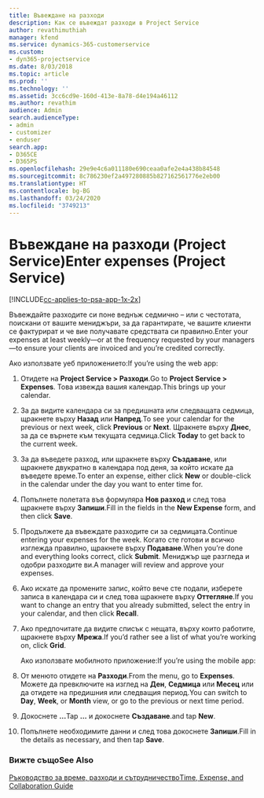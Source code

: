 ```yaml
---
title: Въвеждане на разходи
description: Как се въвеждат разходи в Project Service
author: revathimuthiah
manager: kfend
ms.service: dynamics-365-customerservice
ms.custom:
- dyn365-projectservice
ms.date: 8/03/2018
ms.topic: article
ms.prod: ''
ms.technology: ''
ms.assetid: 3cc6cd9e-160d-413e-8a78-d4e194a46112
ms.author: revathim
audience: Admin
search.audienceType:
- admin
- customizer
- enduser
search.app:
- D365CE
- D365PS
ms.openlocfilehash: 29e9e4c6a011180e690ceaa0afe2e4a438b84548
ms.sourcegitcommit: 8c786230ef2a497280885b827162561776e2eb00
ms.translationtype: HT
ms.contentlocale: bg-BG
ms.lasthandoff: 03/24/2020
ms.locfileid: "3749213"
---
```

# <a name="enter-expenses-project-service"></a><span data-ttu-id="19627-103">Въвеждане на разходи (Project Service)</span><span class="sxs-lookup"><span data-stu-id="19627-103">Enter expenses (Project Service)</span></span>

[!INCLUDE[cc-applies-to-psa-app-1x-2x](../includes/cc-applies-to-psa-app-1x-2x.md)]

<span data-ttu-id="19627-104">Въвеждайте разходите си поне веднъж седмично – или с честотата, поискани от вашите мениджъри, за да гарантирате, че вашите клиенти се фактурират и че вие получавате средствата си правилно.</span><span class="sxs-lookup"><span data-stu-id="19627-104">Enter your expenses at least weekly—or at the frequency requested by your managers—to ensure your clients are invoiced and you’re credited correctly.</span></span>  
  
 <span data-ttu-id="19627-105">Ако използвате уеб приложението:</span><span class="sxs-lookup"><span data-stu-id="19627-105">If you’re using the web app:</span></span>  
  
1. <span data-ttu-id="19627-106">Отидете на **Project Service > Разходи**.</span><span class="sxs-lookup"><span data-stu-id="19627-106">Go to **Project Service > Expenses**.</span></span> <span data-ttu-id="19627-107">Това извежда вашия календар.</span><span class="sxs-lookup"><span data-stu-id="19627-107">This brings up your calendar.</span></span>  
  
2. <span data-ttu-id="19627-108">За да видите календара си за предишната или следващата седмица, щракнете върху **Назад** или **Напред**.</span><span class="sxs-lookup"><span data-stu-id="19627-108">To see your calendar for the previous or next week, click **Previous** or **Next**.</span></span> <span data-ttu-id="19627-109">Щракнете върху **Днес**, за да се върнете към текущата седмица.</span><span class="sxs-lookup"><span data-stu-id="19627-109">Click **Today** to get back to the current week.</span></span>  
  
3. <span data-ttu-id="19627-110">За да въведете разход, или щракнете върху **Създаване**, или щракнете двукратно в календара под деня, за който искате да въведете време.</span><span class="sxs-lookup"><span data-stu-id="19627-110">To enter an expense, either click **New** or double-click in the calendar under the day you want to enter time for.</span></span>  
  
4. <span data-ttu-id="19627-111">Попълнете полетата във формуляра **Нов разход** и след това щракнете върху **Запиши**.</span><span class="sxs-lookup"><span data-stu-id="19627-111">Fill in the fields in the **New Expense** form, and then click **Save**.</span></span>  
  
5. <span data-ttu-id="19627-112">Продължете да въвеждате разходите си за седмицата.</span><span class="sxs-lookup"><span data-stu-id="19627-112">Continue entering your expenses for the week.</span></span> <span data-ttu-id="19627-113">Когато сте готови и всичко изглежда правилно, щракнете върху **Подаване**.</span><span class="sxs-lookup"><span data-stu-id="19627-113">When you’re done and everything looks correct, click **Submit**.</span></span> <span data-ttu-id="19627-114">Мениджър ще разгледа и одобри разходите ви.</span><span class="sxs-lookup"><span data-stu-id="19627-114">A manager will review and approve your expenses.</span></span>  
  
6. <span data-ttu-id="19627-115">Ако искате да промените запис, който вече сте подали, изберете записа в календара си и след това щракнете върху **Оттегляне**.</span><span class="sxs-lookup"><span data-stu-id="19627-115">If you want to change an entry that you already submitted, select the entry in your calendar, and then click **Recall**.</span></span>  
  
7. <span data-ttu-id="19627-116">Ако предпочитате да видите списък с нещата, върху които работите, щракнете върху **Мрежа**.</span><span class="sxs-lookup"><span data-stu-id="19627-116">If you’d rather see a list of what you’re working on, click **Grid**.</span></span>  
  
   <span data-ttu-id="19627-117">Ако използвате мобилното приложение:</span><span class="sxs-lookup"><span data-stu-id="19627-117">If you’re using the mobile app:</span></span>  
  
8. <span data-ttu-id="19627-118">От менюто отидете на **Разходи**.</span><span class="sxs-lookup"><span data-stu-id="19627-118">From the menu, go to **Expenses**.</span></span>     <span data-ttu-id="19627-119">Можете да превключите на изглед на **Ден**, **Седмица** или **Месец** или да отидете на предишния или следващия период.</span><span class="sxs-lookup"><span data-stu-id="19627-119">You can switch to **Day**, **Week**, or **Month** view, or go to the previous or next time period.</span></span>  
  
9. <span data-ttu-id="19627-120">Докоснете **…**</span><span class="sxs-lookup"><span data-stu-id="19627-120">Tap **…**</span></span> <span data-ttu-id="19627-121">и докоснете **Създаване**.</span><span class="sxs-lookup"><span data-stu-id="19627-121">and tap **New**.</span></span>  
  
10. <span data-ttu-id="19627-122">Попълнете необходимите данни и след това докоснете **Запиши**.</span><span class="sxs-lookup"><span data-stu-id="19627-122">Fill in the details as necessary, and then tap **Save**.</span></span>  
  
### <a name="see-also"></a><span data-ttu-id="19627-123">Вижте също</span><span class="sxs-lookup"><span data-stu-id="19627-123">See Also</span></span>  
 [<span data-ttu-id="19627-124">Ръководство за време, разходи и сътрудничество</span><span class="sxs-lookup"><span data-stu-id="19627-124">Time, Expense, and Collaboration Guide</span></span>](../project-service/time-expense-collaboration-guide.md)
